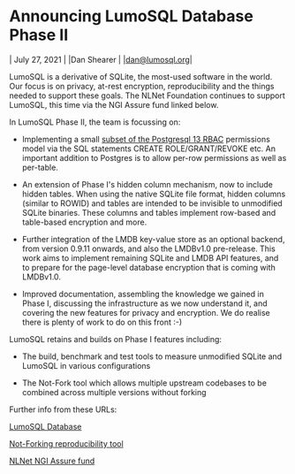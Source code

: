 Announcing LumoSQL Database Phase II
====================================

| July 27, 2021 |
|Dan Shearer    |
|dan@lumosql.org|

LumoSQL is a derivative of SQLite, the most-used software in the world.
Our focus is on privacy, at-rest encryption, reproducibility and the
things needed to support these goals. The NLNet Foundation continues to
support LumoSQL, this time via the NGI Assure fund linked below.

In LumoSQL Phase II, the team is focussing on:

* Implementing a small [subset of the Postgresql 13 RBAC](./rbac-design.md)
  permissions model via
  the SQL statements CREATE ROLE/GRANT/REVOKE etc. An important addition to
  Postgres is to allow per-row permissions as well as per-table.

* An extension of Phase I's hidden column mechanism, now to include hidden
  tables. When using the native SQLite file format, hidden columns (similar to
  ROWID) and tables are intended to be invisible to unmodified SQLite binaries.
  These columns and tables implement row-based and table-based encryption and
  more.

* Further integration of the LMDB key-value store as an optional backend, from
  version 0.9.11 onwards, and also the LMDBv1.0 pre-release. This work aims to
  implement remaining SQLite and LMDB API features, and to prepare for the
  page-level database encryption that is coming with LMDBv1.0.

* Improved documentation, assembling the knowledge we gained in Phase I,
  discussing the infrastructure as we now understand it, and covering the new
  features for privacy and encryption. We do realise there is plenty of
  work to do on this front :-)

LumoSQL retains and builds on Phase I features including:

* The build, benchmark and test tools to measure unmodified SQLite and LumoSQL
  in various configurations

* The Not-Fork tool which allows multiple upstream codebases to be combined
  across multiple versions without forking

Further info from these URLs:

   [LumoSQL Database](https://lumosql.org/src/lumosql)

   [Not-Forking reproducibility tool](https://lumosql.org/src/not-forking)

   [NLNet NGI Assure fund](https://nlnet.nl/assure/)


